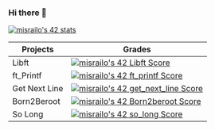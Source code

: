 ### Hi there 👋

[![misrailo's 42 stats](https://badge42.vercel.app/api/v2/cl4r4qvds002509miya23lhci/stats?cursusId=21&coalitionId=122)](https://github.com/JaeSeoKim/badge42)

|Projects|Grades|
|---	|---	|
|Libft|[![misrailo's 42 Libft Score](https://badge42.vercel.app/api/v2/cl4r4qvds002509miya23lhci/project/2389062)](https://github.com/JaeSeoKim/badge42)|
|ft_Printf|[![misrailo's 42 ft_printf Score](https://badge42.vercel.app/api/v2/cl4r4qvds002509miya23lhci/project/2468508)](https://github.com/JaeSeoKim/badge42)|
|Get Next Line|[![misrailo's 42 get_next_line Score](https://badge42.vercel.app/api/v2/cl4r4qvds002509miya23lhci/project/2488458)](https://github.com/JaeSeoKim/badge42)|
|Born2Beroot|[![misrailo's 42 Born2beroot Score](https://badge42.vercel.app/api/v2/cl4r4qvds002509miya23lhci/project/2507809)](https://github.com/JaeSeoKim/badge42)|
|So Long|[![misrailo's 42 so_long Score](https://badge42.vercel.app/api/v2/cl4r4qvds002509miya23lhci/project/2591090)](https://github.com/JaeSeoKim/badge42)|

<!--
**ma1iik/ma1iik** is a ✨ _special_ ✨ repository because its `README.md` (this file) appears on your GitHub profile.

Here are some ideas to get you started:

- 🔭 I’m currently working on ...
- 🌱 I’m currently learning ...
- 👯 I’m looking to collaborate on ...
- 🤔 I’m looking for help with ...
- 💬 Ask me about ...
- 📫 How to reach me: ...
- 😄 Pronouns: ...
- ⚡ Fun fact: ...
-->
